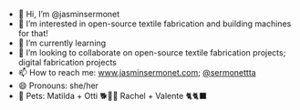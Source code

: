 - 👋 Hi, I’m @jasminsermonet
- 👀 I’m interested in open-source textile fabrication and building machines for that!
- 🌱 I’m currently learning 
- 💞️ I’m looking to collaborate on open-source textile fabrication projects; digital fabrication projects
- 📫 How to reach me: www.jasminsermonet.com; <a href="https://www.instagram.com/sermonettta/">@sermonettta</a>
- 😄 Pronouns: she/her
- 🐾 Pets: Matilda + Otti 🐕🐕‍🦺 Rachel + Valente 🐈🐈‍⬛

<!---
jasminsermonet/jasminsermonet is a ✨ special ✨ repository because its `README.md` (this file) appears on your GitHub profile.
You can click the Preview link to take a look at your changes.
--->
